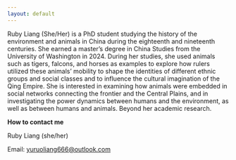 ```yaml
---
layout: default
---
```


Ruby Liang (She/Her) is a PhD student studying the history of the environment and animals in China during the eighteenth and nineteenth centuries. She earned a master’s degree in China Studies from the University of Washington in 2024. During her studies, she used animals such as tigers, falcons, and horses as examples to explore how rulers utilized these animals’ mobility to shape the identities of different ethnic groups and social classes and to influence the cultural imagination of the Qing Empire. She is interested in examining how animals were embedded in social networks connecting the frontier and the Central Plains, and in investigating the power dynamics between humans and the environment, as well as between humans and animals. Beyond her academic research.

**How to contact me**

Ruby Liang (she/her)

Email: <yuruoliang666@outlook.com>
